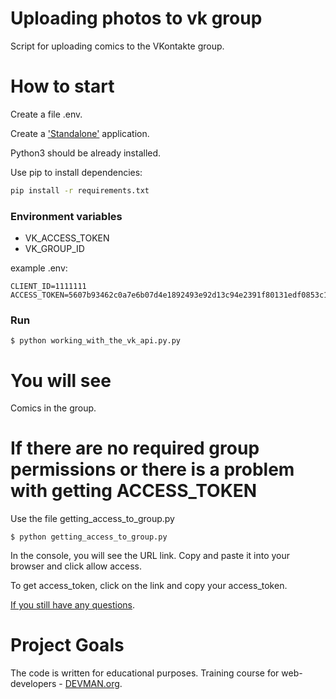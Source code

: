 # Uploading photos to vk group

Script for uploading comics to the VKontakte group.
 
# How to start

Create a file .env.

Create a ['Standalone'](https://vk.com/editapp?act=create) application.

Python3 should be already installed.

Use pip to install dependencies:

```bash
pip install -r requirements.txt
```

### Environment variables

- VK_ACCESS_TOKEN
- VK_GROUP_ID

example .env:

```
CLIENT_ID=1111111
ACCESS_TOKEN=5607b93462c0a7e6b07d4e1892493e92d13c94e2391f80131edf0853c1e05b29e968rb2w265589cftu9
```

### Run

```
$ python working_with_the_vk_api.py.py
```

# You will see

Comics in the group.

# If there are no required group permissions or there is a problem with getting ACCESS_TOKEN

Use the file getting_access_to_group.py

```
$ python getting_access_to_group.py
```

In the console, you will see the URL link. Copy and paste it into your browser and click allow access.

To get access_token, click on the link and copy your access_token.

[If you still have any questions](https://devman.org/qna/63/kak-poluchit-token-polzovatelja-dlja-vkontakte/).


# Project Goals

The code is written for educational purposes. Training course for web-developers - [DEVMAN.org](https://devman.org).
